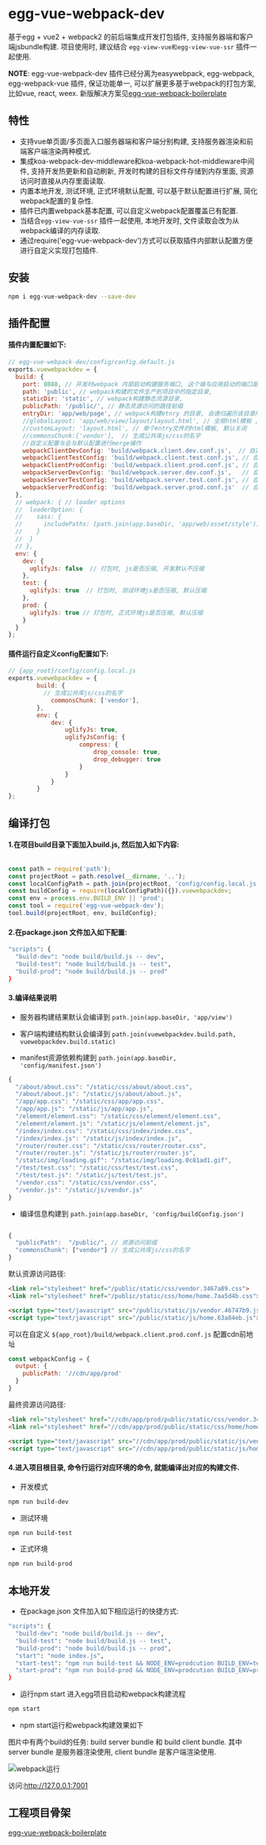 # egg-vue-webpack-dev

基于egg + vue2 + webpack2 的前后端集成开发打包插件, 支持服务器端和客户端jsbundle构建. 项目使用时, 建议结合 `egg-view-vue和egg-view-vue-ssr` 插件一起使用.

**NOTE**: egg-vue-webpack-dev 插件已经分离为easywebpack, egg-webpack, egg-webpack-vue 插件, 保证功能单一, 可以扩展更多基于webpack的打包方案, 比如vue, react, weex. 新版解决方案见[egg-vue-webpack-boilerplate](https://github.com/hubcarl/egg-vue-webpack-boilerplate)


## 特性

- 支持vue单页面/多页面入口服务器端和客户端分别构建, 支持服务器渲染和前端客户端渲染两种模式.
- 集成koa-webpack-dev-middleware和koa-webpack-hot-middleware中间件, 支持开发热更新和自动刷新, 开发时构建的目标文件存储到内存里面, 资源访问时直接从内存里面读取.
- 内置本地开发, 测试环境, 正式环境默认配置, 可以基于默认配置进行扩展, 简化webpack配置的复杂性.
- 插件已内置webpack基本配置, 可以自定义webpack配置覆盖已有配置.
- 当结合`egg-view-vue-ssr` 插件一起使用, 本地开发时, 文件读取会改为从webpack编译的内存读取.
- 通过require('egg-vue-webpack-dev')方式可以获取插件内部默认配置方便进行自定义实现打包插件.

## 安装

```bash
npm i egg-vue-webpack-dev --save-dev
```


## 插件配置


#### 插件内置配置如下:

```javascript
// egg-vue-webpack-dev/config/config.default.js
exports.vuewebpackdev = {
  build: {
    port: 8888, // 开发时webpack 内部启动构建服务端口, 这个端与应用启动的端口是两回事.
    path: 'public', // webpack构建的文件生产到项目中的指定目录,
    staticDir: 'static', // webpack构建静态资源目录,
    publicPath: '/public/', // 静态资源访问的路径前缀
    entryDir: 'app/web/page', // webpack构建etnry 的目录, 会递归遍历该目录所有文件,生产entry入口文件(多页面)
    //globalLayout: 'app/web/view/layout/layout.html', // 全局html模板 ,默认关闭
    //customLayout: 'layout.html', // 单个entry文件的html模板, 默认关闭
    //commonsChunk:['vendor'],  // 生成公共库js/css的名字
    //自定义配置与会与默认配置进行merge操作
    webpackClientDevConfig: 'build/webpack.client.dev.conf.js',  // 自定义本地前端打包开发配置
    webpackClientTestConfig: 'build/webpack.client.test.conf.js', // 自定义前端打包测试环境开发配置
    webpackClientProdConfig: 'build/webpack.client.prod.conf.js', // 自定义前端打包正式环境开发配置
    webpackServerDevConfig: 'build/webpack.server.dev.conf.js',   // 自定义服务器打包本地开发配置
    webpackServerTestConfig: 'build/webpack.server.test.conf.js', // 自定义服务器打包测试开发配置
    webpackServerProdConfig: 'build/webpack.server.prod.conf.js'  // 自定义服务器打包测试开发配置
  },
  // webpack: { // loader options
  //  loaderOption: {
  //    sass: {
  //      includePaths: [path.join(app.baseDir, 'app/web/asset/style')]
  //    }
  //  }
  // },
  env: {
    dev: {
      uglifyJs: false  // 打包时, js是否压缩, 开发默认不压缩
    },
    test: {
      uglifyJs: true  // 打包时, 测试环境js是否压缩, 默认压缩
    },
    prod: {
      uglifyJs: true // 打包时, 正式环境js是否压缩, 默认压缩
    }
  }
};
```


#### 插件运行自定义config配置如下:

```javascript
// {app_root}/config/config.local.js
exports.vuewebpackdev = {
		build: {
		  // 生成公共库js/css的名字
			commonsChunk: ['vendor'],
		},
		env: {
			dev: {
				uglifyJs: true,
				uglifyJsConfig: {
					compress: {
						drop_console: true,
						drop_debugger: true
					}
				}
			}
		}
};
```



## 编译打包

#### 1.在项目build目录下面加入build.js, 然后加入如下内容:

```javascript

const path = require('path');
const projectRoot = path.resolve(__dirname, '..');
const localConfigPath = path.join(projectRoot, 'config/config.local.js');
const buildConfig = require(localConfigPath)({}).vuewebpackdev;
const env = process.env.BUILD_ENV || 'prod';
const tool = require('egg-vue-webpack-dev');
tool.build(projectRoot, env, buildConfig);

```

#### 2.在package.json 文件加入如下配置:

```bash
"scripts": {
  "build-dev": "node build/build.js -- dev",
  "build-test": "node build/build.js -- test",
  "build-prod": "node build/build.js -- prod"
}
```

#### 3.编译结果说明

- 服务器构建结果默认会编译到 `path.join(app.baseDir, 'app/view')`

- 客户端构建结构默认会编译到 `path.join(vuewebpackdev.build.path, vuewebpackdev.build.static)`

- manifest资源依赖构建到 `path.join(app.baseDir, 'config/manifest.json')`

```js
{
  "/about/about.css": "/static/css/about/about.css",
  "/about/about.js": "/static/js/about/about.js",
  "/app/app.css": "/static/css/app/app.css",
  "/app/app.js": "/static/js/app/app.js",
  "/element/element.css": "/static/css/element/element.css",
  "/element/element.js": "/static/js/element/element.js",
  "/index/index.css": "/static/css/index/index.css",
  "/index/index.js": "/static/js/index/index.js",
  "/router/router.css": "/static/css/router/router.css",
  "/router/router.js": "/static/js/router/router.js",
  "/static/img/loading.gif": "/static/img/loading.0c81ad1.gif",
  "/test/test.css": "/static/css/test/test.css",
  "/test/test.js": "/static/js/test/test.js",
  "/vendor.css": "/static/css/vendor.css",
  "/vendor.js": "/static/js/vendor.js"
}
```

- 编译信息构建到 `path.join(app.baseDir, 'config/buildConfig.json')`

```js

{
  "publicPath":  "/public/", // 资源访问前缀
  "commonsChunk": ["vendor"] // 生成公共库js/css的名字
}

```


默认资源访问路径:

```html
<link rel="stylesheet" href="/public/static/css/vendor.3467a89.css">
<link rel="stylesheet" href="/public/static/css/home/home.7aa5d4b.css">

<script type="text/javascript" src="/public/static/js/vendor.46747b9.js"></script>
<script type="text/javascript" src="/public/static/js/home.63a84eb.js"></script>
```


可以在自定义 `${app_root}/build/webpack.client.prod.conf.js` 配置cdn前地址

```js
const webpackConfig = {
  output: {
    publicPath: '//cdn/app/prod'
  }
}
```

最终资源访问路径:

```html
<link rel="stylesheet" href="//cdn/app/prod/public/static/css/vendor.3467a89.css">
<link rel="stylesheet" href="//cdn/app/prod/public/static/css/home/home.7aa5d4b.css">

<script type="text/javascript" src="//cdn/app/prod/public/static/js/vendor.46747b9.js"></script>
<script type="text/javascript" src="//cdn/app/prod/public/static/js/home.63a84eb.js"></script>

```

#### 4.进入项目根目录, 命令行运行对应环境的命令, 就能编译出对应的构建文件.

- 开发模式

```bash
npm run build-dev
```

- 测试环境

```bash
npm run build-test
```

- 正式环境

```bash
npm run build-prod
```

## 本地开发

- 在package.json 文件加入如下相应运行的快捷方式:

```bash
"scripts": {
  "build-dev": "node build/build.js -- dev",
  "build-test": "node build/build.js -- test",
  "build-prod": "node build/build.js -- prod",
  "start": "node index.js",
  "start-test": "npm run build-test && NODE_ENV=prodcution BUILD_ENV=test node index.js",
  "start-prod": "npm run build-prod && NODE_ENV=prodcution BUILD_ENV=prod node index.js"
}
```

- 运行npm start 进入egg项目启动和webpack构建流程

```bash
npm start
```

- npm start运行和webpack构建效果如下

图片中有两个build的任务: build server bundle 和 build client bundle.  其中server bundle 是服务器渲染使用,  client bundle 是客户端渲染使用.

![webpack运行](https://github.com/hubcarl/egg-vue-webpack-dev/blob/master/doc/webpack.png)

访问:http://127.0.0.1:7001

## 工程项目骨架

[egg-vue-webpack-boilerplate](https://github.com/hubcarl/egg-vue-webpack-boilerplate)
